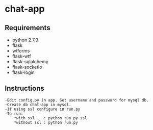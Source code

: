 # chat-app

## Requirements
- python 2.7.9
- flask
- wtforms
- flask-wtf
- flask-sqlalchemy
- flask-socketio
- flask-login
    
## Instructions
    -Edit config.py in app. Set username and password for mysql db.
    -Create db chat-app in mysql.
    -If using ssl configure in run.py
    -To run:
        *with ssl    : python run.py ssl
        *without ssl : python run.py
